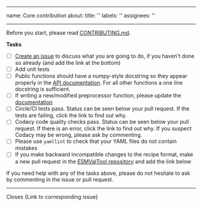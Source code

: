 * * *

name: Core contribution
about:
title: ''
labels: ''
assignees: ''

* * *

Before you start, please read [CONTRIBUTING.md](https://github.com/ESMValGroup/ESMValTool/blob/version2_development/CONTRIBUTING.md).

**Tasks**

-   [ ] [Create an issue](https://github.com/ESMValGroup/ESMValCore/issues) to discuss what you are going to do, if you haven't done so already (and add the link at the bottom)
-   [ ] Add unit tests
-   [ ] Public functions should have a numpy-style docstring so they appear properly in the [API documentation](https://esmvaltool.readthedocs.io/projects/esmvalcore/en/latest/api/esmvalcore.html). For all other functions a one line docstring is sufficient.
-   [ ] If writing a new/modified preprocessor function, please update the [documentation](https://esmvaltool.readthedocs.io/projects/esmvalcore/en/latest/esmvalcore/preprocessor.html)
-   [ ] Circle/CI tests pass. Status can be seen below your pull request. If the tests are failing, click the link to find out why.
-   [ ] Codacy code quality checks pass. Status can be seen below your pull request. If there is an error, click the link to find out why. If you suspect Codacy may be wrong, please ask by commenting.
-   [ ] Please use `yamllint` to check that your YAML files do not contain mistakes
-   [ ] If you make backward incompatible changes to the recipe format, make a new pull request in the [ESMValTool repository](https://github.com/ESMValGroup/ESMValTool) and add the link below

If you need help with any of the tasks above, please do not hesitate to ask by commenting in the issue or pull request.

* * *

Closes {Link to corresponding issue}
